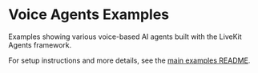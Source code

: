 # Voice Agents Examples

Examples showing various voice-based AI agents built with the LiveKit Agents framework.

For setup instructions and more details, see the [main examples README](../README.md). 
